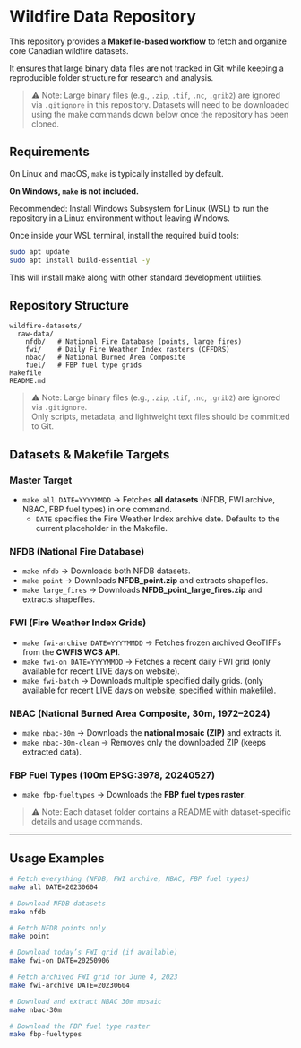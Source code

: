 # Wildfire Data Repository 

This repository provides a **Makefile-based workflow** to fetch and organize core Canadian wildfire datasets. 

It ensures that large binary data files are not tracked in Git while keeping a reproducible folder structure for research and analysis.

> ⚠️ Note: Large binary files (e.g., `.zip`, `.tif`, `.nc`, `.grib2`) are ignored via `.gitignore` in this repository. Datasets will need to be downloaded using the make commands down below once the repository has been cloned.   

## Requirements 

On Linux and macOS, `make` is typically installed by default.

**On Windows, `make` is not included.**

Recommended: Install Windows Subsystem for Linux (WSL) to run the repository in a Linux environment without leaving Windows.

Once inside your WSL terminal, install the required build tools:

```bash
sudo apt update
sudo apt install build-essential -y
```

This will install make along with other standard development utilities.

## Repository Structure

```text
wildfire-datasets/
  raw-data/
    nfdb/   # National Fire Database (points, large fires)
    fwi/    # Daily Fire Weather Index rasters (CFFDRS)
    nbac/   # National Burned Area Composite
    fuel/   # FBP fuel type grids
Makefile
README.md
```
> ⚠️ Note: Large binary files (e.g., `.zip`, `.tif`, `.nc`, `.grib2`) are ignored via `.gitignore`.  
> Only scripts, metadata, and lightweight text files should be committed to Git.  

## Datasets & Makefile Targets

### Master Target
- `make all DATE=YYYYMMDD` → Fetches **all datasets** (NFDB, FWI archive, NBAC, FBP fuel types) in one command.  
  - `DATE` specifies the Fire Weather Index archive date. Defaults to the current placeholder in the Makefile. 

### NFDB (National Fire Database)
- `make nfdb` → Downloads both NFDB datasets.  
- `make point` → Downloads **NFDB_point.zip** and extracts shapefiles.  
- `make large_fires` → Downloads **NFDB_point_large_fires.zip** and extracts shapefiles.  

### FWI (Fire Weather Index Grids)
- `make fwi-archive DATE=YYYYMMDD` → Fetches frozen archived GeoTIFFs from the **CWFIS WCS API**.  
- `make fwi-on DATE=YYYYMMDD` → Fetches a recent daily FWI grid (only available for recent LIVE days on website).  
- `make fwi-batch` → Downloads multiple specified daily grids. (only available for recent LIVE days on website, specified within makefile). 

### NBAC (National Burned Area Composite, 30m, 1972–2024)
- `make nbac-30m` → Downloads the **national mosaic (ZIP)** and extracts it.  
- `make nbac-30m-clean` → Removes only the downloaded ZIP (keeps extracted data).  

### FBP Fuel Types (100m EPSG:3978, 20240527)
- `make fbp-fueltypes` → Downloads the **FBP fuel types raster**. 

> ⚠️ Note: Each dataset folder contains a README with dataset-specific details and usage commands.

---

## Usage Examples

```bash
# Fetch everything (NFDB, FWI archive, NBAC, FBP fuel types)
make all DATE=20230604

# Download NFDB datasets
make nfdb

# Fetch NFDB points only
make point

# Download today’s FWI grid (if available)
make fwi-on DATE=20250906

# Fetch archived FWI grid for June 4, 2023
make fwi-archive DATE=20230604

# Download and extract NBAC 30m mosaic
make nbac-30m

# Download the FBP fuel type raster
make fbp-fueltypes
```
